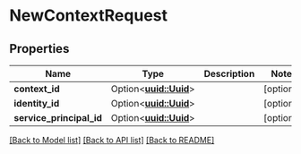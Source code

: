 # NewContextRequest

## Properties

Name | Type | Description | Notes
------------ | ------------- | ------------- | -------------
**context_id** | Option<[**uuid::Uuid**](uuid::Uuid.md)> |  | [optional]
**identity_id** | Option<[**uuid::Uuid**](uuid::Uuid.md)> |  | [optional]
**service_principal_id** | Option<[**uuid::Uuid**](uuid::Uuid.md)> |  | [optional]

[[Back to Model list]](../README.md#documentation-for-models) [[Back to API list]](../README.md#documentation-for-api-endpoints) [[Back to README]](../README.md)


